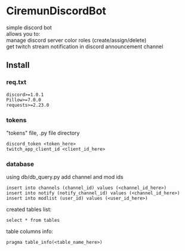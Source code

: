 # CiremunDiscordBot

simple discord bot  
allows you to:  
manage discord server color roles (create/assign/delete)  
get twitch stream notification in discord announcement channel  

## Install

### req.txt

```
discord>=1.0.1  
Pillow>=7.0.0  
requests>=2.23.0  
```

### tokens

"tokens" file, .py file directory

```
discord_token <token_here>
twitch_app_client_id <client_id_here>
```

### database

using db/db_query.py add channel and mod ids  


```
insert into channels (channel_id) values (<channel_id_here>)
insert into notify (notify_channel_id) values (<channel_id_here>)
insert into modlist (user_id) values (<user_id_here>)
```

created tables list:  

```
select * from tables
```

table columns info:  

```
pragma table_info(<table_name_here>)
```
